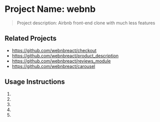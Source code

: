 # Project Name: webnb

> Project description: Airbnb front-end clone with much less features

## Related Projects

  - https://github.com/webnbreact/checkout
  - https://github.com/webnbreact/product_description
  - https://github.com/webnbreact/reviews_module
  - https://github.com/webnbreact/carousel

## Usage Instructions
1) 
2)
3)
4)
5)


